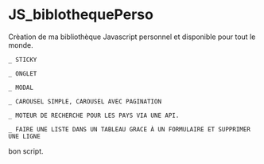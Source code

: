 # JS_biblothequePerso
Crèation de ma bibliothèque Javascript personnel et disponible pour tout le monde.

    _ STICKY
    
    _ ONGLET
    
    _ MODAL
    
    _ CAROUSEL SIMPLE, CAROUSEL AVEC PAGINATION
    
    _ MOTEUR DE RECHERCHE POUR LES PAYS VIA UNE API.
    
    _ FAIRE UNE LISTE DANS UN TABLEAU GRACE À UN FORMULAIRE ET SUPPRIMER UNE LIGNE

bon script.
